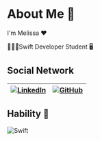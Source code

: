 # About Me 💬

I'm Melissa ❤

👩🏻‍💻Swift Developer Student 🖥️

## Social Network

| [![LinkedIn](https://img.shields.io/badge/LinkedIn-000?style=for-the-badge&logo=linkedin&logoColor=0E76A8)](https://www.linkedin.com/in/melissaffortes/)             | [![GitHub](https://img.shields.io/badge/GitHub-000?style=for-the-badge&logo=github&logoColor=0E76A8)](https://github.com/melissaffortes)                                                                |
| ----------------- | ------------------------------------------------------------------ |


## Hability 📱

![Swift](https://img.shields.io/badge/Swift-000?style=for-the-badge&logo=swift)
